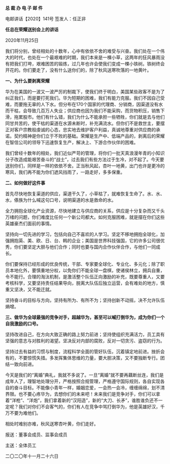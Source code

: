 **总 裁 办 电 子 邮 件**

 

电邮讲话【2020】141号           签发人：任正非 

**任总在荣耀送别会上的讲话**

2020年11月25日

我们将分别，曾经相处的十数年，心中有依依不舍的难受与兴奋。我们处在一个伟大的时代，也处在一个最艰难的时期，我们本来是一棵小草，这两年的狂风暴雨没有把我们打垮，艰难困苦的锻炼，过几年也许会使我们变成一棵小铁树。铁树终会开花的。你们要走了，没有什么送你们的，除了秋风送寒吹落的一地黄叶。

**一、为什么要剥离荣耀**

华为在美国的一波又一波严厉的制裁下，使我们终于明白，美国某些政客不是为了纠正我们，而是要打死我们。华为短期的困难，我们有能力克服。我们不因自己受难，而要拖无辜的人下水。但分布在170个国家的代理商、分销商，因渠道没有水而干枯，会导致几百万人失业；供应商也因为我们不能采购，而货物积压，销售下滑，拖累股市。他们有什么错，我们为什么不能承担一些牺牲，你们就是去与他们同甘共苦的，使干枯的渠道在水源未断时，补充满流水。但你们不是救世主，要摆正对客户宗教般虔诚的心态，忠实地去维护客户利益，真诚地尊重对供应商的承诺。契约精神是你们立于不败的基础。荣耀是生产中、低端产品的，剥离后的荣耀在智信公司的领导下迅速恢复生产，解决上、下游合作伙伴的困难。

我们曾经十数年的相处，我们近似严苛的管理，将你们一批天真浪漫年青的小知识分子改造成能艰苦奋斗的“战士”，过去我们有些方法过于生冷，对不起了。今天要送别你们，同样是一样的依依不舍。正当秋风起，杏叶一地黄，出门也许是更冷的寒风，我们再不能为你们遮风挡雨了，一路走好，多多保重。

 



**二、如何做好这件事**

首先尽快地恢复渠道的供应，渠道干久了，小草枯了，就难恢复生命了。水、水、水，傣族为什么喊这句口号，说明渠道的水是救命的水。

全力拥抱全球化产业资源，尽快地建立与供应商的关系，供应是十分复杂而又千头万绪的问题，你们难度比任何一个新公司都大。如何克服困难，就是摆在你们这些英雄豪杰们面前的事情。

坚持向一切先进的学习，包括向自己不喜欢的人学习。坚定不移地拥抱全球化，加强拥抱英、美、欧、日、台、韩的企业；美国是世界科技强国，它的许多公司很优秀，你们要坚定大胆与他们合作；同时也要与国内合作伙伴合作，与他们一同成长。

你们要保持已经形成的优良传统，干部、专家要全球化、专业化、多元化；除了职员本地化外，要慎重地分权，以免你们不能全球一盘棋，使诸侯林立，拥兵自重，令不能行。合理的淘汰机制，是激活整个队伍正向激励的补充，既要尊重人，又要考核科学，又要坚持责任结果导向，脱离大队伍后独立运营，会有难处的地方，慎重又坚决，又不能迁就。

坚持奋斗的目标与方向，坚持有所为、有所不为；坚持创新不动摇，决不允许队伍熵增。

 



**三、做华为全球最强的竞争对手，超越华为，甚至可以喊打倒华为，成为你们一个自我激励的口号。**

坚持改进自己，在方向大致正确的路上努力前进；坚持使组织充满活力，员工具有坚强的意志与对胜利的渴望。坚决反对内部的腐败，反对一切贪污、盗窃的行为。

坚持过去有益的习惯与制度，流程科学全面的管好队伍，沉着镇定地前进。挫折会有的，不要惊慌失措。多发挥集体思维的力量，要大胆决策，又不要独断专行。团结一致向前进。

今天是我们的“离婚”典礼，我就不多说了。一旦“离婚”就不要再藕断丝连，我们是成年人了，理智地处理分开，严格按照合规管理，严格遵守国际规则，各自实现各自的奋斗目标。不能像小青年一样，婚姻恋爱，一会热一会冷，缠缠绵绵，划不清界限。也不要心疼华为，去想你们的未来吧！未来我们是竞争对手，你们可以拿着“洋枪”、“洋炮”，我们拿着新的“汉阳造”，新的“大刀、长矛”，谁胜谁负还不一定呢？我们对你们不会客气的，你们有人在竞争中骂打倒华为，他是英雄好汉，千万不要为难他们。

 

相处时难别亦难，秋风送寒杏叶黄，你们走好。

 





报送：董事会成员、监事会成员

主送：全体员工

二〇二〇年十一月二十六日